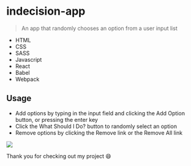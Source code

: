 # indecision-app

> An app that randomly chooses an option from a user input list

- HTML
- CSS
- SASS
- Javascript
- React
- Babel
- Webpack

## Usage

- Add options by typing in the input field and clicking the Add Option button, or pressing the enter key
- Click the What Should I Do? button to randomly select an option
- Remove options by clicking the Remove link or the Remove All link

<img src="https://drive.google.com/uc?id=1qVXAkHrB9cebd7vXsFBBEc5AGSr4sxHs" />

Thank you for checking out my project 😄
